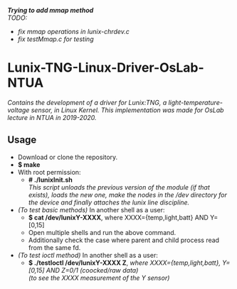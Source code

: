 ***Trying to add mmap method***  
*TODO:*
* *fix mmap operations in lunix-chrdev.c*
* *fix testMmap.c for testing*

# Lunix-TNG-Linux-Driver-OsLab-NTUA
*Contains the development of a driver for Lunix:TNG, a light-temperature-voltage sensor, in Linux Kernel. This implementation was made for OsLab lecture in NTUA in 2019-2020.*

## Usage
* Download or clone the repository.
* **$ make**
* With root permission:  
    * **\# ./lunixInit.sh**  
     *This script unloads the previous version of the module (if that exists), loads the new one, make the nodes in the /dev directory for the device and finally attaches the lunix line discipline.*  
* *(To test basic methods)* In another shell as a user:
    * **$ cat /dev/lunixY-XXXX**, where XXXX={temp,light,batt} AND Y=[0,15]
    * Open multiple shells and run the above command.
    * Additionally check the case where parent and child process read from the same fd.
* *(To test ioctl method)* In another shell as a user:
    * **$ ./testIoctl /dev/lunixY-XXXX Z**, *where XXXX={temp,light,batt}, Y=[0,15] AND Z=0/1 (coocked/raw data)*  
   *(to see the XXXX measurement of the Y sensor)*   
